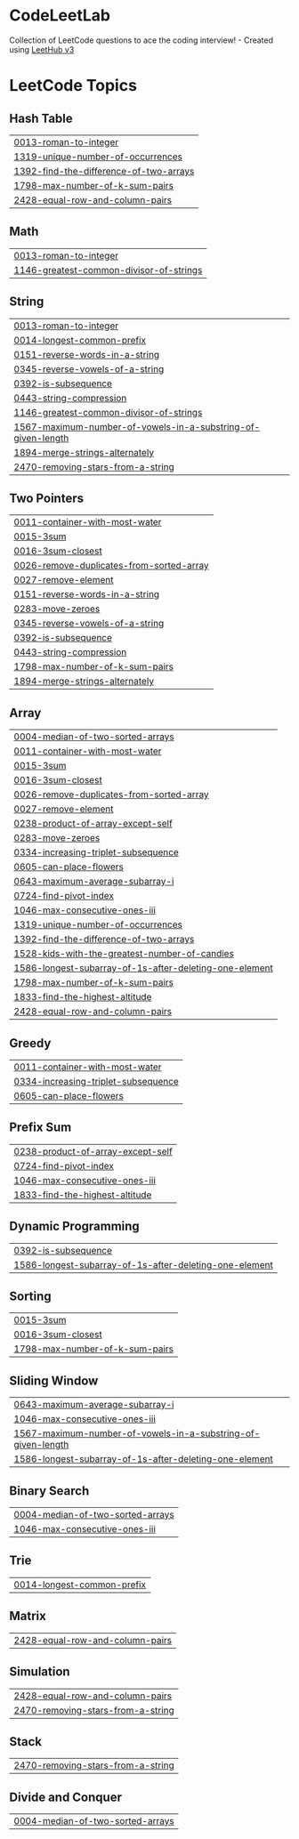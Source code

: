# CodeLeetLab
Collection of LeetCode questions to ace the coding interview! - Created using [LeetHub v3](https://github.com/raphaelheinz/LeetHub-3.0)

<!---LeetCode Topics Start-->
# LeetCode Topics
## Hash Table
|  |
| ------- |
| [0013-roman-to-integer](https://github.com/SCCSMARTCODE/CodeLeetLab/tree/master/0013-roman-to-integer) |
| [1319-unique-number-of-occurrences](https://github.com/SCCSMARTCODE/CodeLeetLab/tree/master/1319-unique-number-of-occurrences) |
| [1392-find-the-difference-of-two-arrays](https://github.com/SCCSMARTCODE/CodeLeetLab/tree/master/1392-find-the-difference-of-two-arrays) |
| [1798-max-number-of-k-sum-pairs](https://github.com/SCCSMARTCODE/CodeLeetLab/tree/master/1798-max-number-of-k-sum-pairs) |
| [2428-equal-row-and-column-pairs](https://github.com/SCCSMARTCODE/CodeLeetLab/tree/master/2428-equal-row-and-column-pairs) |
## Math
|  |
| ------- |
| [0013-roman-to-integer](https://github.com/SCCSMARTCODE/CodeLeetLab/tree/master/0013-roman-to-integer) |
| [1146-greatest-common-divisor-of-strings](https://github.com/SCCSMARTCODE/CodeLeetLab/tree/master/1146-greatest-common-divisor-of-strings) |
## String
|  |
| ------- |
| [0013-roman-to-integer](https://github.com/SCCSMARTCODE/CodeLeetLab/tree/master/0013-roman-to-integer) |
| [0014-longest-common-prefix](https://github.com/SCCSMARTCODE/CodeLeetLab/tree/master/0014-longest-common-prefix) |
| [0151-reverse-words-in-a-string](https://github.com/SCCSMARTCODE/CodeLeetLab/tree/master/0151-reverse-words-in-a-string) |
| [0345-reverse-vowels-of-a-string](https://github.com/SCCSMARTCODE/CodeLeetLab/tree/master/0345-reverse-vowels-of-a-string) |
| [0392-is-subsequence](https://github.com/SCCSMARTCODE/CodeLeetLab/tree/master/0392-is-subsequence) |
| [0443-string-compression](https://github.com/SCCSMARTCODE/CodeLeetLab/tree/master/0443-string-compression) |
| [1146-greatest-common-divisor-of-strings](https://github.com/SCCSMARTCODE/CodeLeetLab/tree/master/1146-greatest-common-divisor-of-strings) |
| [1567-maximum-number-of-vowels-in-a-substring-of-given-length](https://github.com/SCCSMARTCODE/CodeLeetLab/tree/master/1567-maximum-number-of-vowels-in-a-substring-of-given-length) |
| [1894-merge-strings-alternately](https://github.com/SCCSMARTCODE/CodeLeetLab/tree/master/1894-merge-strings-alternately) |
| [2470-removing-stars-from-a-string](https://github.com/SCCSMARTCODE/CodeLeetLab/tree/master/2470-removing-stars-from-a-string) |
## Two Pointers
|  |
| ------- |
| [0011-container-with-most-water](https://github.com/SCCSMARTCODE/CodeLeetLab/tree/master/0011-container-with-most-water) |
| [0015-3sum](https://github.com/SCCSMARTCODE/CodeLeetLab/tree/master/0015-3sum) |
| [0016-3sum-closest](https://github.com/SCCSMARTCODE/CodeLeetLab/tree/master/0016-3sum-closest) |
| [0026-remove-duplicates-from-sorted-array](https://github.com/SCCSMARTCODE/CodeLeetLab/tree/master/0026-remove-duplicates-from-sorted-array) |
| [0027-remove-element](https://github.com/SCCSMARTCODE/CodeLeetLab/tree/master/0027-remove-element) |
| [0151-reverse-words-in-a-string](https://github.com/SCCSMARTCODE/CodeLeetLab/tree/master/0151-reverse-words-in-a-string) |
| [0283-move-zeroes](https://github.com/SCCSMARTCODE/CodeLeetLab/tree/master/0283-move-zeroes) |
| [0345-reverse-vowels-of-a-string](https://github.com/SCCSMARTCODE/CodeLeetLab/tree/master/0345-reverse-vowels-of-a-string) |
| [0392-is-subsequence](https://github.com/SCCSMARTCODE/CodeLeetLab/tree/master/0392-is-subsequence) |
| [0443-string-compression](https://github.com/SCCSMARTCODE/CodeLeetLab/tree/master/0443-string-compression) |
| [1798-max-number-of-k-sum-pairs](https://github.com/SCCSMARTCODE/CodeLeetLab/tree/master/1798-max-number-of-k-sum-pairs) |
| [1894-merge-strings-alternately](https://github.com/SCCSMARTCODE/CodeLeetLab/tree/master/1894-merge-strings-alternately) |
## Array
|  |
| ------- |
| [0004-median-of-two-sorted-arrays](https://github.com/SCCSMARTCODE/CodeLeetLab/tree/master/0004-median-of-two-sorted-arrays) |
| [0011-container-with-most-water](https://github.com/SCCSMARTCODE/CodeLeetLab/tree/master/0011-container-with-most-water) |
| [0015-3sum](https://github.com/SCCSMARTCODE/CodeLeetLab/tree/master/0015-3sum) |
| [0016-3sum-closest](https://github.com/SCCSMARTCODE/CodeLeetLab/tree/master/0016-3sum-closest) |
| [0026-remove-duplicates-from-sorted-array](https://github.com/SCCSMARTCODE/CodeLeetLab/tree/master/0026-remove-duplicates-from-sorted-array) |
| [0027-remove-element](https://github.com/SCCSMARTCODE/CodeLeetLab/tree/master/0027-remove-element) |
| [0238-product-of-array-except-self](https://github.com/SCCSMARTCODE/CodeLeetLab/tree/master/0238-product-of-array-except-self) |
| [0283-move-zeroes](https://github.com/SCCSMARTCODE/CodeLeetLab/tree/master/0283-move-zeroes) |
| [0334-increasing-triplet-subsequence](https://github.com/SCCSMARTCODE/CodeLeetLab/tree/master/0334-increasing-triplet-subsequence) |
| [0605-can-place-flowers](https://github.com/SCCSMARTCODE/CodeLeetLab/tree/master/0605-can-place-flowers) |
| [0643-maximum-average-subarray-i](https://github.com/SCCSMARTCODE/CodeLeetLab/tree/master/0643-maximum-average-subarray-i) |
| [0724-find-pivot-index](https://github.com/SCCSMARTCODE/CodeLeetLab/tree/master/0724-find-pivot-index) |
| [1046-max-consecutive-ones-iii](https://github.com/SCCSMARTCODE/CodeLeetLab/tree/master/1046-max-consecutive-ones-iii) |
| [1319-unique-number-of-occurrences](https://github.com/SCCSMARTCODE/CodeLeetLab/tree/master/1319-unique-number-of-occurrences) |
| [1392-find-the-difference-of-two-arrays](https://github.com/SCCSMARTCODE/CodeLeetLab/tree/master/1392-find-the-difference-of-two-arrays) |
| [1528-kids-with-the-greatest-number-of-candies](https://github.com/SCCSMARTCODE/CodeLeetLab/tree/master/1528-kids-with-the-greatest-number-of-candies) |
| [1586-longest-subarray-of-1s-after-deleting-one-element](https://github.com/SCCSMARTCODE/CodeLeetLab/tree/master/1586-longest-subarray-of-1s-after-deleting-one-element) |
| [1798-max-number-of-k-sum-pairs](https://github.com/SCCSMARTCODE/CodeLeetLab/tree/master/1798-max-number-of-k-sum-pairs) |
| [1833-find-the-highest-altitude](https://github.com/SCCSMARTCODE/CodeLeetLab/tree/master/1833-find-the-highest-altitude) |
| [2428-equal-row-and-column-pairs](https://github.com/SCCSMARTCODE/CodeLeetLab/tree/master/2428-equal-row-and-column-pairs) |
## Greedy
|  |
| ------- |
| [0011-container-with-most-water](https://github.com/SCCSMARTCODE/CodeLeetLab/tree/master/0011-container-with-most-water) |
| [0334-increasing-triplet-subsequence](https://github.com/SCCSMARTCODE/CodeLeetLab/tree/master/0334-increasing-triplet-subsequence) |
| [0605-can-place-flowers](https://github.com/SCCSMARTCODE/CodeLeetLab/tree/master/0605-can-place-flowers) |
## Prefix Sum
|  |
| ------- |
| [0238-product-of-array-except-self](https://github.com/SCCSMARTCODE/CodeLeetLab/tree/master/0238-product-of-array-except-self) |
| [0724-find-pivot-index](https://github.com/SCCSMARTCODE/CodeLeetLab/tree/master/0724-find-pivot-index) |
| [1046-max-consecutive-ones-iii](https://github.com/SCCSMARTCODE/CodeLeetLab/tree/master/1046-max-consecutive-ones-iii) |
| [1833-find-the-highest-altitude](https://github.com/SCCSMARTCODE/CodeLeetLab/tree/master/1833-find-the-highest-altitude) |
## Dynamic Programming
|  |
| ------- |
| [0392-is-subsequence](https://github.com/SCCSMARTCODE/CodeLeetLab/tree/master/0392-is-subsequence) |
| [1586-longest-subarray-of-1s-after-deleting-one-element](https://github.com/SCCSMARTCODE/CodeLeetLab/tree/master/1586-longest-subarray-of-1s-after-deleting-one-element) |
## Sorting
|  |
| ------- |
| [0015-3sum](https://github.com/SCCSMARTCODE/CodeLeetLab/tree/master/0015-3sum) |
| [0016-3sum-closest](https://github.com/SCCSMARTCODE/CodeLeetLab/tree/master/0016-3sum-closest) |
| [1798-max-number-of-k-sum-pairs](https://github.com/SCCSMARTCODE/CodeLeetLab/tree/master/1798-max-number-of-k-sum-pairs) |
## Sliding Window
|  |
| ------- |
| [0643-maximum-average-subarray-i](https://github.com/SCCSMARTCODE/CodeLeetLab/tree/master/0643-maximum-average-subarray-i) |
| [1046-max-consecutive-ones-iii](https://github.com/SCCSMARTCODE/CodeLeetLab/tree/master/1046-max-consecutive-ones-iii) |
| [1567-maximum-number-of-vowels-in-a-substring-of-given-length](https://github.com/SCCSMARTCODE/CodeLeetLab/tree/master/1567-maximum-number-of-vowels-in-a-substring-of-given-length) |
| [1586-longest-subarray-of-1s-after-deleting-one-element](https://github.com/SCCSMARTCODE/CodeLeetLab/tree/master/1586-longest-subarray-of-1s-after-deleting-one-element) |
## Binary Search
|  |
| ------- |
| [0004-median-of-two-sorted-arrays](https://github.com/SCCSMARTCODE/CodeLeetLab/tree/master/0004-median-of-two-sorted-arrays) |
| [1046-max-consecutive-ones-iii](https://github.com/SCCSMARTCODE/CodeLeetLab/tree/master/1046-max-consecutive-ones-iii) |
## Trie
|  |
| ------- |
| [0014-longest-common-prefix](https://github.com/SCCSMARTCODE/CodeLeetLab/tree/master/0014-longest-common-prefix) |
## Matrix
|  |
| ------- |
| [2428-equal-row-and-column-pairs](https://github.com/SCCSMARTCODE/CodeLeetLab/tree/master/2428-equal-row-and-column-pairs) |
## Simulation
|  |
| ------- |
| [2428-equal-row-and-column-pairs](https://github.com/SCCSMARTCODE/CodeLeetLab/tree/master/2428-equal-row-and-column-pairs) |
| [2470-removing-stars-from-a-string](https://github.com/SCCSMARTCODE/CodeLeetLab/tree/master/2470-removing-stars-from-a-string) |
## Stack
|  |
| ------- |
| [2470-removing-stars-from-a-string](https://github.com/SCCSMARTCODE/CodeLeetLab/tree/master/2470-removing-stars-from-a-string) |
## Divide and Conquer
|  |
| ------- |
| [0004-median-of-two-sorted-arrays](https://github.com/SCCSMARTCODE/CodeLeetLab/tree/master/0004-median-of-two-sorted-arrays) |
<!---LeetCode Topics End-->
